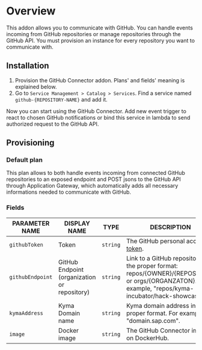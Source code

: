 # Overview


This addon allows you to communicate with GitHub. You can handle events incoming from GitHub repositories or manage repositories through the GitHub API. You must provision an instance for every repository you want to communicate with.

## Installation

1. Provision the GitHub Connector addon. Plans' and fields' meaning is explained below.
2. Go to `Service Management > Catalog > Services`. Find a service named `github-{REPOSITORY-NAME}` and add it.

Now you can start using the GitHub Connector. Add new event trigger to react to chosen GitHub notifications or bind this service in lambda to send authorized request to the GitHub API.

## Provisioning

### Default plan

This plan allows to both handle events incoming from connected GitHub repositories to an exposed endpoint and POST jsons to the GitHub API through Application Gateway, which automatically adds all necessary informations needed to communicate with GitHub.

### Fields

| PARAMETER NAME | DISPLAY NAME | TYPE | DESCRIPTION | REQUIRED |
| -------------- | ------------ | ---- | ----------- | :------: |
| `githubToken` | Token | `string` | The GitHub personal access [token](https://github.com/settings/tokens/new). | yes |
| `githubEndpoint` | GitHub Endpoint (organization or repository) | `string` | Link to a GitHub repository in the proper format: repos/{OWNER}/{REPOSTORY} or orgs/{ORGANZATON}. For example, "repos/kyma-incubator/hack-showcase". | yes |
| `kymaAddress` | Kyma Domain name | `string` | Kyma domain address in the proper format. For example, "domain.sap.com". | yes |
| `image` | Docker image | `string` | The GitHub Connector image on DockerHub. | no |
